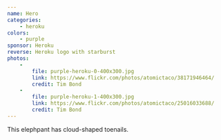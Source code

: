 ```yaml
---
name: Hero
categories:
    - heroku
colors:
    - purple
sponsor: Heroku
reverse: Heroku logo with starburst
photos:
    -
        file: purple-heroku-0-400x300.jpg
        link: https://www.flickr.com/photos/atomictaco/38171946464/
        credit: Tim Bond
    -
        file: purple-heroku-1-400x300.jpg
        link: https://www.flickr.com/photos/atomictaco/25016033688/
        credit: Tim Bond
---
```

This elephpant has cloud-shaped toenails.

